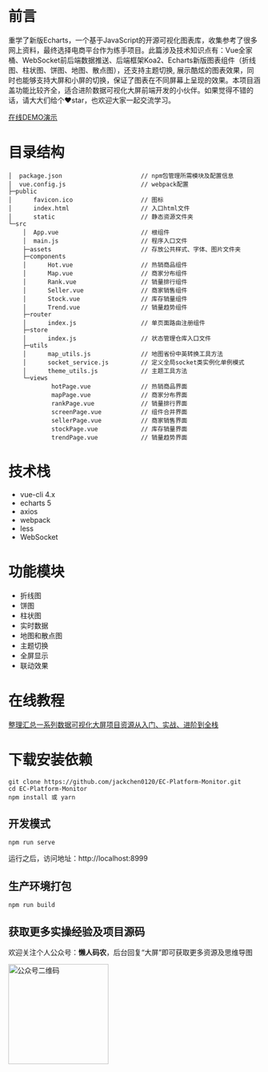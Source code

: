 # 前言
重学了新版Echarts，一个基于JavaScript的开源可视化图表库，收集参考了很多网上资料，最终选择电商平台作为练手项目。此篇涉及技术知识点有：Vue全家桶、WebSocket前后端数据推送、后端框架Koa2、Echarts新版图表组件（折线图、柱状图、饼图、地图、散点图），还支持主题切换, 展示酷炫的图表效果，同时也能够支持大屏和小屏的切换，保证了图表在不同屏幕上呈现的效果。本项目涵盖功能比较齐全，适合进阶数据可视化大屏前端开发的小伙伴。如果觉得不错的话，请大大们给个:heart:star，也欢迎大家一起交流学习。

[在线DEMO演示](http://106.55.168.13:8999/)


# 目录结构
```
│  package.json                      // npm包管理所需模块及配置信息
│  vue.config.js                     // webpack配置
├─public
│      favicon.ico                   // 图标
│      index.html                    // 入口html文件
│      static                        // 静态资源文件夹
└─src
    │  App.vue                       // 根组件
    │  main.js                       // 程序入口文件
    ├─assets                         // 存放公共样式、字体、图片文件夹
    ├─components
    │      Hot.vue                   // 热销商品组件
    │      Map.vue                   // 商家分布组件
    │      Rank.vue                  // 销量排行组件
    │      Seller.vue                // 商家销售组件
    │      Stock.vue                 // 库存销量组件
    │      Trend.vue                 // 销量趋势组件
    ├─router
    │      index.js                  // 单页面路由注册组件 
    ├─store
    │  	   index.js                  // 状态管理仓库入口文件
    ├─utils
    │      map_utils.js              // 地图省份中英转换工具方法
    │      socket_service.js         // 定义全局socket类实例化单例模式 
    │      theme_utils.js            // 主题工具方法 
    └─views
            hotPage.vue              // 热销商品界面
            mapPage.vue              // 商家分布界面
            rankPage.vue             // 销量排行界面
            screenPage.vue           // 组件合并界面
            sellerPage.vue           // 商家销售界面
            stockPage.vue            // 库存销量界面
            trendPage.vue            // 销量趋势界面
```


# 技术栈
 * vue-cli 4.x
 * echarts 5
 * axios
 * webpack
 * less
 * WebSocket
 
# 功能模块
* 折线图
* 饼图
* 柱状图
* 实时数据
* 地图和散点图
* 主题切换
* 全屏显示
* 联动效果

# 在线教程

[整理汇总一系列数据可视化大屏项目资源从入门、实战、进阶到全栈](https://54web3.cc/docs/index.html#manual/Full-stack-echarts)


# 下载安装依赖
```
git clone https://github.com/jackchen0120/EC-Platform-Monitor.git
cd EC-Platform-Monitor
npm install 或 yarn
```

## 开发模式
```
npm run serve
```
运行之后，访问地址：http://localhost:8999

## 生产环境打包
```
npm run build
```

## 获取更多实操经验及项目源码

欢迎关注个人公众号：**懒人码农**，后台回复“大屏”即可获取更多资源及思维导图

<img src="https://img-blog.csdnimg.cn/20200531011333650.png#pic_center?x-oss-process=image/watermark,type_ZmFuZ3poZW5naGVpdGk,shadow_10,text_aHR0cHM6Ly9ibG9nLmNzZG4ubmV0L3FxXzE1MDQxOTMx,size_16,color_FFFFFF,t_70" width="200" alt="公众号二维码" />
